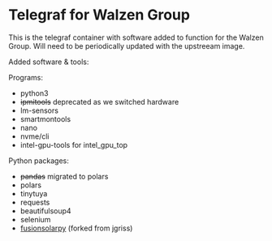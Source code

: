 # Telegraf for Walzen Group

This is the telegraf container with software added to function for the Walzen Group.
Will need to be periodically updated with the upstreeam image.

Added software & tools:

Programs:
- python3
- ~~ipmitools~~ deprecated as we switched hardware
- lm-sensors
- smartmontools
- nano
- nvme/cli
- intel-gpu-tools for intel_gpu_top

Python packages:
- ~~pandas~~ migrated to polars
- polars
- tinytuya
- requests
- beautifulsoup4
- selenium
- [fusionsolarpy](https://github.com/Walzen-Group/FusionSolarPy) (forked from jgriss)

